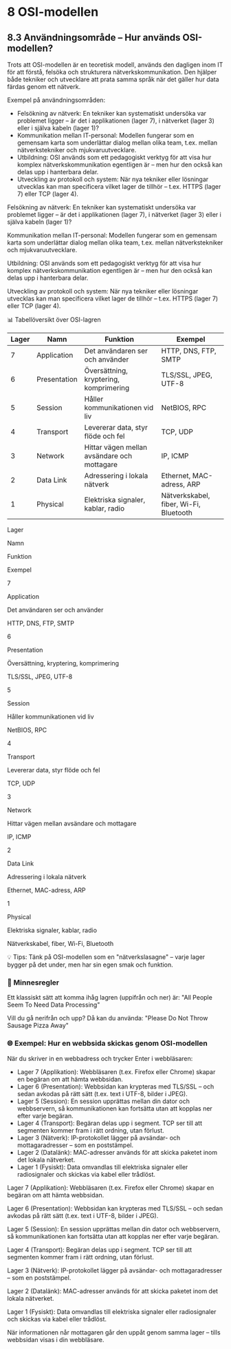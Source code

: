 # 8 OSI-modellen

## 8.3 Användningsområde – Hur används OSI-modellen?

Trots att OSI-modellen är en teoretisk modell, används den dagligen inom IT för att förstå, felsöka och strukturera nätverkskommunikation. Den hjälper både tekniker och utvecklare att prata samma språk när det gäller hur data färdas genom ett nätverk.

Exempel på användningsområden:

- Felsökning av nätverk: En tekniker kan systematiskt undersöka var problemet ligger – är det i applikationen (lager 7), i nätverket (lager 3) eller i själva kabeln (lager 1)?
- Kommunikation mellan IT-personal: Modellen fungerar som en gemensam karta som underlättar dialog mellan olika team, t.ex. mellan nätverkstekniker och mjukvaruutvecklare.
- Utbildning: OSI används som ett pedagogiskt verktyg för att visa hur komplex nätverkskommunikation egentligen är – men hur den också kan delas upp i hanterbara delar.
- Utveckling av protokoll och system: När nya tekniker eller lösningar utvecklas kan man specificera vilket lager de tillhör – t.ex. HTTPS (lager 7) eller TCP (lager 4).

Felsökning av nätverk: En tekniker kan systematiskt undersöka var problemet ligger – är det i applikationen (lager 7), i nätverket (lager 3) eller i själva kabeln (lager 1)?

Kommunikation mellan IT-personal: Modellen fungerar som en gemensam karta som underlättar dialog mellan olika team, t.ex. mellan nätverkstekniker och mjukvaruutvecklare.

Utbildning: OSI används som ett pedagogiskt verktyg för att visa hur komplex nätverkskommunikation egentligen är – men hur den också kan delas upp i hanterbara delar.

Utveckling av protokoll och system: När nya tekniker eller lösningar utvecklas kan man specificera vilket lager de tillhör – t.ex. HTTPS (lager 7) eller TCP (lager 4).


📊 Tabellöversikt över OSI-lagren

| Lager | Namn | Funktion | Exempel |
| --- | --- | --- | --- |
| 7 | Application | Det användaren ser och använder | HTTP, DNS, FTP, SMTP |
| 6 | Presentation | Översättning, kryptering, komprimering | TLS/SSL, JPEG, UTF-8 |
| 5 | Session | Håller kommunikationen vid liv | NetBIOS, RPC |
| 4 | Transport | Levererar data, styr flöde och fel | TCP, UDP |
| 3 | Network | Hittar vägen mellan avsändare och mottagare | IP, ICMP |
| 2 | Data Link | Adressering i lokala nätverk | Ethernet, MAC-adress, ARP |
| 1 | Physical | Elektriska signaler, kablar, radio | Nätverkskabel, fiber, Wi-Fi, Bluetooth |

Lager

Namn

Funktion

Exempel

7

Application

Det användaren ser och använder

HTTP, DNS, FTP, SMTP

6

Presentation

Översättning, kryptering, komprimering

TLS/SSL, JPEG, UTF-8

5

Session

Håller kommunikationen vid liv

NetBIOS, RPC

4

Transport

Levererar data, styr flöde och fel

TCP, UDP

3

Network

Hittar vägen mellan avsändare och mottagare

IP, ICMP

2

Data Link

Adressering i lokala nätverk

Ethernet, MAC-adress, ARP

1

Physical

Elektriska signaler, kablar, radio

Nätverkskabel, fiber, Wi-Fi, Bluetooth

💡 Tips: Tänk på OSI-modellen som en "nätverkslasagne" – varje lager bygger på det under, men har sin egen smak och funktion.


### 🧠 Minnesregler

Ett klassiskt sätt att komma ihåg lagren (uppifrån och ner) är:
"All People Seem To Need Data Processing"

Vill du gå nerifrån och upp? Då kan du använda:
"Please Do Not Throw Sausage Pizza Away"


### 🌐 Exempel: Hur en webbsida skickas genom OSI-modellen

När du skriver in en webbadress och trycker Enter i webbläsaren:

- Lager 7 (Applikation): Webbläsaren (t.ex. Firefox eller Chrome) skapar en begäran om att hämta webbsidan.
- Lager 6 (Presentation): Webbsidan kan krypteras med TLS/SSL – och sedan avkodas på rätt sätt (t.ex. text i UTF-8, bilder i JPEG).
- Lager 5 (Session): En session upprättas mellan din dator och webbservern, så kommunikationen kan fortsätta utan att kopplas ner efter varje begäran.
- Lager 4 (Transport): Begäran delas upp i segment. TCP ser till att segmenten kommer fram i rätt ordning, utan förlust.
- Lager 3 (Nätverk): IP-protokollet lägger på avsändar- och mottagaradresser – som en poststämpel.
- Lager 2 (Datalänk): MAC-adresser används för att skicka paketet inom det lokala nätverket.
- Lager 1 (Fysiskt): Data omvandlas till elektriska signaler eller radiosignaler och skickas via kabel eller trådlöst.

Lager 7 (Applikation): Webbläsaren (t.ex. Firefox eller Chrome) skapar en begäran om att hämta webbsidan.

Lager 6 (Presentation): Webbsidan kan krypteras med TLS/SSL – och sedan avkodas på rätt sätt (t.ex. text i UTF-8, bilder i JPEG).

Lager 5 (Session): En session upprättas mellan din dator och webbservern, så kommunikationen kan fortsätta utan att kopplas ner efter varje begäran.

Lager 4 (Transport): Begäran delas upp i segment. TCP ser till att segmenten kommer fram i rätt ordning, utan förlust.

Lager 3 (Nätverk): IP-protokollet lägger på avsändar- och mottagaradresser – som en poststämpel.

Lager 2 (Datalänk): MAC-adresser används för att skicka paketet inom det lokala nätverket.

Lager 1 (Fysiskt): Data omvandlas till elektriska signaler eller radiosignaler och skickas via kabel eller trådlöst.

När informationen når mottagaren går den uppåt genom samma lager – tills webbsidan visas i din webbläsare.


